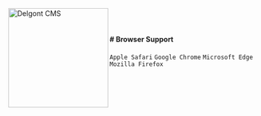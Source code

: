 <img align="left" alt="Delgont CMS" width="200px" src="https://raw.githubusercontent.com/delgont/delgont-ui/main/assets/img/delgont-login.svg" />
<br />
<br />


#### # Browser Support
`Apple Safari` `Google Chrome` `Microsoft Edge` `Mozilla Firefox`
